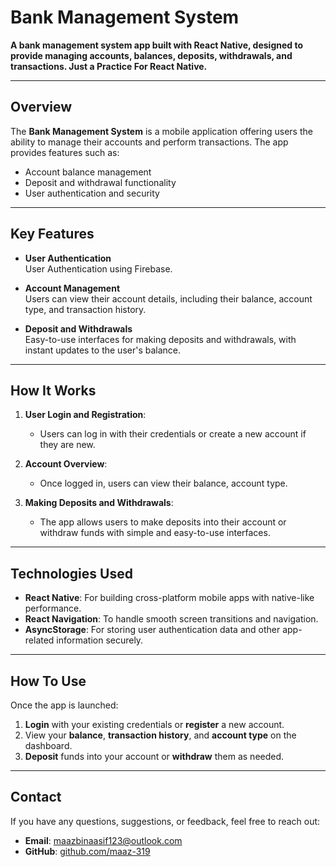 # **Bank Management System**

**A bank management system app built with React Native, designed to provide managing accounts, balances, deposits, withdrawals, and transactions. Just a Practice For React Native.**

---

## **Overview**

The **Bank Management System** is a mobile application offering users the ability to manage their accounts and perform transactions. The app provides features such as:

- Account balance management
- Deposit and withdrawal functionality
- User authentication and security

---

## **Key Features**

- **User Authentication**  
  User Authentication using Firebase.

- **Account Management**  
  Users can view their account details, including their balance, account type, and transaction history.

- **Deposit and Withdrawals**  
  Easy-to-use interfaces for making deposits and withdrawals, with instant updates to the user's balance.

---

## **How It Works**

1. **User Login and Registration**:  
   - Users can log in with their credentials or create a new account if they are new.

2. **Account Overview**:  
   - Once logged in, users can view their balance, account type.

3. **Making Deposits and Withdrawals**:  
   - The app allows users to make deposits into their account or withdraw funds with simple and easy-to-use interfaces.

---

## **Technologies Used**

- **React Native**: For building cross-platform mobile apps with native-like performance.
- **React Navigation**: To handle smooth screen transitions and navigation.
- **AsyncStorage**: For storing user authentication data and other app-related information securely.

---

## **How To Use**

Once the app is launched:

1. **Login** with your existing credentials or **register** a new account.
2. View your **balance**, **transaction history**, and **account type** on the dashboard.
3. **Deposit** funds into your account or **withdraw** them as needed.

---

## **Contact**

If you have any questions, suggestions, or feedback, feel free to reach out:

- **Email**: maazbinaasif123@outlook.com  
- **GitHub**: [github.com/maaz-319](https://github.com/maaz-319)
